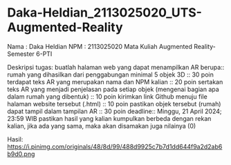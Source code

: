 # Daka-Heldian_2113025020_UTS-Augmented-Reality
Nama : Daka Heldian
NPM  : 2113025020
Mata Kuliah Augmented Reality-Semester 6-PTI

Deskripsi tugas:
buatlah halaman web yang dapat menampilkan AR berupa::
rumah yang dihasilkan dari penggabungan minimal 5 objek 3D :: 30 poin
terdapat teks AR yang merupakan nama dan NPM kalian :: 20 poin
sertakan teks AR yang menjadi penjelasan pada setiap objek (mengenai bagian apa dalam rumah yang dibentuk) :: 10 poin
kirimkan link Github menuju file halaman website tersebut (.html) :: 10 poin
pastikan objek tersebut (rumah) dapat tampil dalam tampilan AR :: 30 poin
deadline:: Minggu, 21 April 2024; 23:59 WIB
pastikan hasil yang kalian kumpulkan berbeda dengan rekan kalian, jika ada yang sama, maka akan disamakan juga nilainya (0)

Hasil: https://i.pinimg.com/originals/48/8d/99/488d9925c7b7d1dd644f9a2d2ab6b9d0.png 
